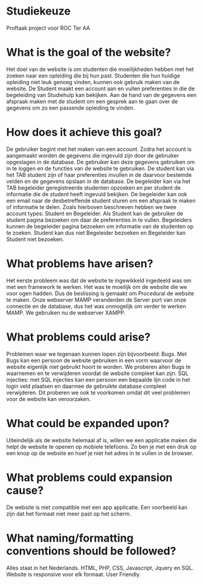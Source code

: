# Studiekeuze
Proftaak project voor ROC Ter AA

# What is the goal of the website?
Het doel van de website is om studenten die moeilijkheden hebben met het zoeken naar een opleiding die bij hun past. Studenten die hun huidige opleiding niet leuk genoeg vinden, kunnen ook gebruik maken van de website. De Student maakt een account aan en vullen preferenties in die de begeleiding van Studiehulp kan bekijken. Aan de hand van de gegevens een afspraak maken met de student om een gesprek aan te gaan over de gegevens om zo een passende opleiding te vinden.

# How does it achieve this goal?
De gebruiker begint met het maken van een account. Zodra het account is aangemaakt worden de gegevens die ingevuld zijn door de gebruiker opgeslagen in de database. De gebruiker kan deze gegevens gebruiken om in te loggen en de functies van de website te gebruiken. De student kan via het TAB student zijn of haar preferenties invullen in de daarvoor bestemde velden en de gegevens opslaan in de database. De begeleider kan via het TAB begeleider geregistreerde studenten opzoeken en per student de informatie die de student heeft ingevuld bekijken. De begeleider kan ook een email naar de desbetreffende student sturen om een afspraak te maken of informatie te delen. Zoals hierboven beschreven hebben we twee account types: Student en Begeleider. Als Student kan de gebruiker de student pagina bezoeken om daar de preferenties in te vullen. Begeleiders kunnen de begeleider pagina bezoeken om informatie van de studenten op te zoeken. Student kan dus niet Begeleider bezoeken en Begeleider kan Student niet bezoeken.

# What problems have arisen?
Het eerste probleem was dat de website te ingewikkeld ingedeeld was om met een framework te werken. Het was te moeilijk om de website die we voor ogen hadden. Dus de beslissing is gemaakt om Procedural de website te maken. Onze webserver MAMP veranderden de Server port van onze connectie en de database, dus het was onmogelijk om verder te werken MAMP. We gebruiken nu de webserver XAMPP.

# What problems could arise?
Problemen waar we tegenaan kunnen lopen zijn bijvoorbeeld: Bugs. Met Bugs kan een persoon de website gebruiken in een vorm waarvoor de website eigenlijk niet gebruikt hoort te worden. We proberen allen Bugs te waarnemen en te verwijderen voordat de website compleet kan zijn. SQL injecties: met SQL injecties kan een persoon een bepaalde lijn code in het login veld plaatsen en daarmee de gebruikte database compleet verwijderen. Dit proberen we ook te voorkomen omdat dit veel problemen voor de website kan veroorzaken.

# What could be expanded upon?
Uiteindelijk als de website helemaal af is, willen we een applicatie maken die helpt de website te openen op mobiele telefoons. Zo ben je met een druk op een knop op de website en hoef je niet het adres in te vullen in de browser.

# What problems could expansion cause?
De website is niet compatible met een app applicatie. Een voorbeeld kan zijn dat het formaat niet meer past op het scherm.

# What naming/formatting conventions should be followed?
Alles staat in het Nederlands. HTML, PHP, CSS, Javascript, Jquery en SQL. Website is responsive voor elk formaat. User Friendly.
